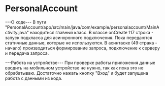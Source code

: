 # PersonalAccount
---О коде---
В пути "PersonalAccount/app/src/main/java/com/example/personalaccount/MainActivity.java" находиться главный класс.
В классе onCreate 117 строка - запуск подкласса для асинхронного подключения. Пока передаются статичные данные, которые не используются.
В асинтаске (49 страка - начало) производиться формирование запроса, подключение к серверу и передача запроса.

---Работа на устройстве---
При проверке работы приложения данные вводить на мобильном устройстве не нужно, так как пока это не обрабатываю.
Достаточно нажать кнопку "Вход" и будет запущена работа с данными из кода.
